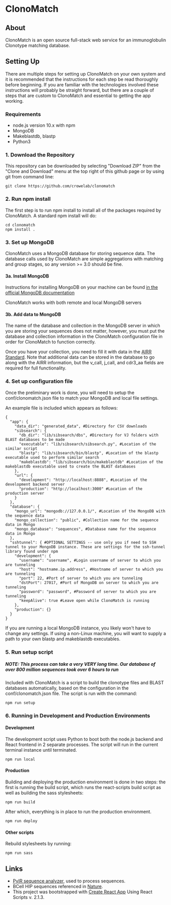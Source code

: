 # ClonoMatch

## About

ClonoMatch is an open source full-stack web service for an immunoglobulin Clonotype matching database.

## Setting Up

There are multiple steps for setting up ClonoMatch on your own system and it is recommended that the instructions for each step be read thoroughly before beginning. If you are familiar with the technologies involved these instructions will probably be straight forward, but there are a couple of steps that are custom to ClonoMatch and essential to getting the app working.

### Requirements
- node.js version 10.x with npm
- MongoDB
- Makeblastdb, blastp
- Python3

### 1. Download the Repository
This repository can be downloaded by selecting "Download ZIP" from the "Clone and Download" menu at the top right of this github page or by using git from command line:

```
git clone https://github.com/crowelab/clonomatch
```

### 2. Run npm install
The first step is to run npm install to install all of the packages required by ClonoMatch. A standard npm install will do:

```
cd clonomatch
npm install .
```

### 3. Set up MongoDB
ClonoMatch uses a MongoDB database for storing sequence data. The database calls used by ClonoMatch are simple aggregations with matching and group stages, so any version >= 3.0 should be fine.

#### 3a. Install MongoDB

Instructions for installing MongoDB on your machine can be found [in the official MongoDB documentation](https://docs.mongodb.com/manual/installation/)

ClonoMatch works with both remote and local MongoDB servers

#### 3b. Add data to MongoDB
The name of the database and collection in the MongoDB server in which you are storing your sequences does not matter, however, you must put the database and collection information in the ClonoMatch configuration file in order for ClonoMatch to function correctly.

Once you have your collection, you need to fill it with data in the [AIRR Standard](https://docs.airr-community.org/en/stable/). Note that additional data can be stored in the database to go along with the AIRR information, but the v_call, j_call,  and cdr3_aa fields are required for full functionality.

### 4. Set up configuration file
Once the preliminary work is done, you will need to setup the conf/clonomatch.json file to match your MongoDB and local file settings.

An example file is included which appears as follows:
```
{
  "app": {
    "data_dir": "generated_data", #Directory for CSV downloads
    "sibsearch": {
      "db_dir": "lib/sibsearch/dbs", #Directory for VJ folders with BLAST databases to be made
      "executable": "lib/sibsearch/sibsearch.py", #Location of the similar script
      "blastp": "lib/sibsearch/bin/blastp", #Location of the blastp executable used to perform similar search
      "makeblastdb": "lib/sibsearch/bin/makeblastdb" #Location of the makeblastdb executable used to create the BLAST databases
    },
    "url": {
      "development": "http://localhost:8888", #Location of the development backend server
      "production": "http://localhost:3000" #Location of the production server
    }
  },
  "database": {
    "mongo_url": "mongodb://127.0.0.1/", #Location of the MongoDB with the sequence data
    "mongo_collection": "public", #Collection name for the sequence data in Mongo
    "mongo_database": "sequences", #Database name for the sequence data in Mongo
  },
  "sshtunnel": { #OPTIONAL SETTINGS -- use only you if need to SSH tunnel to your MongoDB instance. These are settings for the ssh-tunnel library found under npm
    "development": {
      "username": "username", #Login username of server to which you are tunneling
      "host": "hostname.ip.address", #Hostname of server to which you are tunneling
      "port": 22, #Port of server to which you are tunneling
      "dstPort": 27017, #Port of MongoDB on server to which you are tunneling
      "password": "password", #Password of server to which you are tunneling
      "keepAlive": true #Leave open while ClonoMatch is running
    },
    "production": {}
  }
}
```

If you are running a local MongoDB instance, you likely won't have to change any settings. If using a non-Linux machine, you will want to supply a path to your own blastp and makeblastdb executables.

### 5. Run setup script
##### NOTE: This process can take a very VERY long time. Our database of over 800 million sequences took over 6 hours to run
Included with ClonoMatch is a script to build the clonotype files and BLAST databases automatically, based on the configuration in the conf/clonomatch.json file. The script is run with the command:

```
npm run setup
```

### 6. Running in Development and Production Environments

#### Development
The development script uses Python to boot both the node.js backend and React frontend in 2 separate processes. The script will run in the current terminal instance until terminated.

```
npm run local
```

#### Production
Building and deploying the production environment is done in two steps: the first is running the build script, which runs the react-scripts build script as well as building the sass stylesheets:
```
npm run build
```

After which, everything is in place to run the production environment.
```
npm run deploy
```

#### Other scripts
Rebuild stylesheets by running:

```
npm run sass
```

## Links
- [PyIR sequence analyzer]("https://github.com/crowelab/PyIR"), used to process sequences.
- BCell HIP sequences referenced in [Nature]("https://www.nature.com/articles/s41586-019-0934-8").
- This project was bootstrapped with [Create React App](https://github.com/facebookincubator/create-react-app) Using React Scripts v. 2.1.3.
